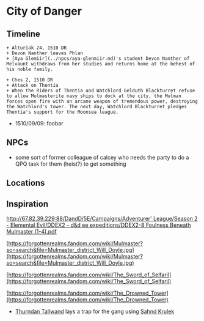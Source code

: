 # City of Danger
## Timeline
```timeline
+ Alturiak 24, 1510 DR
+ Devon Nanther leaves Phlan
+ [Aya Glemiir](../npcs/aya-glenmiir.md)'s student Devon Nanther of Melvaunt withdraws from her studies and returns home at the behest of his noble family.

+ Ches 2, 1510 DR
+ Attack on Thentia
+ When the Riders of Thentia and Watchlord Gelduth Blackturret refuse to allow Mulmasterite navy ships to dock at the city, the Mulman forces open fire with an arcane weapon of tremendous power, destroying the Watchlord's tower. The next day, Watchlord Blackturret pledges Thentia's support for the Moonsea league. 
```
- 1510/09/09: foobar
## NPCs
- some sort of former colleague of calcey who needs the party to do a QPQ task for them (heist?) to get something
## Locations
## Inspiration
[http://67.82.39.229:88/DandD/5E/Campaigns/Adventurer' League/Season 2 - Elemental Evil/DDEX2 - d&d ee expeditions/DDEX2-8 Foulness Beneath Mulmaster (1-4).pdf](http://67.82.39.229:88/DandD/5E/Campaigns/Adventurer%27%20League/Season%202%20-%20Elemental%20Evil/DDEX2%20-%20d&d%20ee%20expeditions/DDEX2-8%20Foulness%20Beneath%20Mulmaster%20(1-4).pdf)

[https://forgottenrealms.fandom.com/wiki/Mulmaster?so=search&file=Mulmaster_district_Will_Doyle.jpg](https://forgottenrealms.fandom.com/wiki/Mulmaster?so=search&file=Mulmaster_district_Will_Doyle.jpg)

[https://forgottenrealms.fandom.com/wiki/The_Sword_of_Selfaril](https://forgottenrealms.fandom.com/wiki/The_Sword_of_Selfaril)

[https://forgottenrealms.fandom.com/wiki/The_Drowned_Tower](https://forgottenrealms.fandom.com/wiki/The_Drowned_Tower)

- [Thurndan Tallwand](../../Characters%20%281%29/Thurndan%20Tallwand/%21index.md) lays a trap for the gang using [Sahnd Krulek](../../Characters%20%281%29/Sahnd%20Krulek/%21index.md)